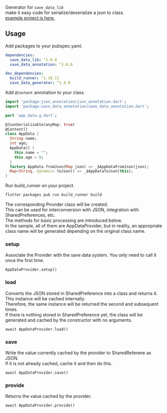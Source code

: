 Generator for `save_data_lib`  
make it easy code for serialize/deserialize a json to class.  
[example project is here.](https://github.com/desktopgame/save_data/tree/main/example)

## Usage

Add packages to your pubspec.yaml.
````.yaml
dependencies:
  save_data_lib: ^1.0.0
  save_data_annotation: ^1.0.0

dev_dependencies:
  build_runner: ^1.10.11
  save_data_generator: ^1.0.0
````

Add `@Content` annotation to your class.
````.dart
import 'package:json_annotation/json_annotation.dart';
import 'package:save_data_annotation/save_data_annotation.dart';

part 'app_data.g.dart';

@JsonSerializable(anyMap: true)
@Content()
class AppData {
  String name;
  int age;
  AppData() {
    this.name = "";
    this.age = 0;
  }
  factory AppData.fromJson(Map json) => _$AppDataFromJson(json);
  Map<String, dynamic> toJson() => _$AppDataToJson(this);
}
````

Run build_runner on your project.
````.sh
flutter packages pub run build_runner build
````

The corresponding Provider class will be created.  
This can be used for interconversion with JSON, integration with SharedPreferences, etc.  
The methods for basic processing are introduced below.  
In the sample, all of them are AppDataProvider, but in reality, an appropriate class name will be generated depending on the original class 
name.

### setup
Associate the Provider with the save data system.
You only need to call it once the first time.
````
AppDataProvider.setup()
````

### load
Converts the JSON stored in SharedPreference into a class and returns it.  
This instance will be cached internally.  
Therefore, the same instance will be returned the second and subsequent times.  
If there is nothing stored in SharedPreference yet, the class will be generated and cached by the constructor with no arguments.
````
await AppDataProvider.load()
````

### save
Write the value currently cached by the provider to SharedReferene as JSON.  
If it is not already cached, cache it and then do this.
````
await AppDataProvider.save()
````

### provide
Returns the value cached by the provider.
````
await AppDataProvider.provide()
````